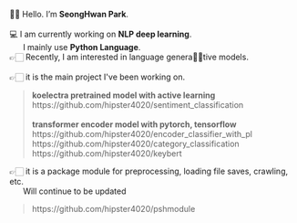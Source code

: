 👋🏻 Hello. I’m <b>SeongHwan Park</b>.<br><br>
💻 I am currently working on <b>NLP deep learning</b>.<br>
&nbsp;&nbsp;&nbsp;&nbsp;&nbsp;&nbsp;I mainly use <b>Python Language</b>.<br>
👉🏻 Recently, I am interested in language genera👋🏻tive models.<br><br>
👉🏻 it is the main project I've been working on.
<blockquote>
<b>koelectra pretrained model with active learning</b><br>
https://github.com/hipster4020/sentiment_classification<br><br>
<b>transformer encoder model with pytorch, tensorflow</b><br>
https://github.com/hipster4020/encoder_classifier_with_pl<br>
https://github.com/hipster4020/category_classification<br>
https://github.com/hipster4020/keybert</blockquote>
👉🏻 it is a package module for preprocessing, loading file saves, crawling, etc.<br>
&nbsp;&nbsp;&nbsp;&nbsp;&nbsp;&nbsp;Will continue to be updated
<blockquote>https://github.com/hipster4020/pshmodule</blockquote>
